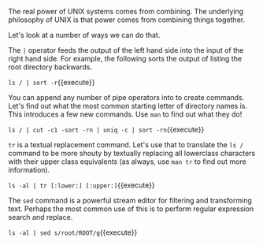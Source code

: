 The real power of UNIX systems comes from combining. The underlying philosophy of UNIX is that power comes from combining things together.

Let's look at a number of ways we can do that.

The `|` operator feeds the output of the left hand side into the input of the right hand side. For example, the following sorts the output of listing the root directory backwards.

`ls / | sort -r`{{execute}}

You can append any number of pipe operators into to create commands. Let's find out what the most common starting letter of directory names is. This introduces a few new commands. Use `man` to find out what they do!

`ls / | cut -c1 -sort -rn | uniq -c | sort -rn`{{execute}}

`tr` is a textual replacement command. Let's use that to translate the `ls /` command to be more shouty by textually replacing all lowerclass characters with their upper class equivalents (as always, use `man tr` to find out more information).

`ls -al | tr [:lower:] [:upper:]`{{execute}}

The `sed` command is a powerful stream editor for filtering and transforming text. Perhaps the most common use of this is to perform regular expression search and replace.

`ls -al | sed s/root/ROOT/g`{{execute}}